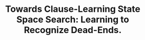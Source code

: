 ---
id: "conf_aaai_SteinmetzH16"
title: "Towards Clause-Learning State Space Search: Learning to Recognize Dead-Ends."
authors: ["Marcel Steinmetz", "Jörg Hoffmann"]
year: "2016"
url: "https://doi.org/10.1609/aaai.v30i1.10062"
doi: "10.1609/AAAI.V30I1.10062"
booktitle: "Thirtieth AAAI Conference on Artificial Intelligence, AAAI 2016"
pages: "760-768"
type: "conference"
bibType: "inproceedings"
---